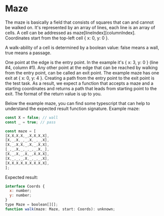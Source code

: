 # Maze

The maze is basically a field that consists of squares that can and cannot be walked on. It's represented by an array of lines, each line is an array of cells. A cell can be addressed as maze[lineIndex][columnIndex]. Coordinates start from the top-left cell { x: 0, y: 0 }.

A walk-ability of a cell is determined by a boolean value: false means a wall, true means a
passage.

One point at the edge is the entry point. In the example it's { x: 3, y: 0 } (line #4, column #1). Any other point at the edge that can be reached by walking from the entry point, can be called an exit point. The example maze has one exit at { x: 0, y: 4 }. Creating a path from the entry point to the exit point is the test task. As a result, we expect a function that accepts a maze and a starting coordinates and returns a path that leads from starting point to the exit. The format of the return value is up to you.

Below the example maze, you can find some typescript that can help to understand the expected result function signature.
Example maze:
```javascript
const X = false; // wall
const _ = true; // pass

const maze = [
[X,X,X,X,_,X,X,X,X],
[X,_,X,_,_,X,_,_,X],
[X,_,X,X,_,X,_,X,X],
[_,_,X,_,_,_,_,X,_],
[X,_,X,_,X,_,X,X,X],
[X,_,_,_,X,_,_,_,X],
[X,X,X,X,X,X,X,X,X],
];
```
Expected result:
```javascript
interface Coords {
  x: number;
  y: number;
}
type Maze = boolean[][];
function walk(maze: Maze, start: Coords): unknown;
```
